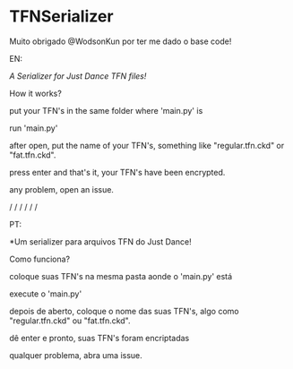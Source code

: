 # TFNSerializer
Muito obrigado @WodsonKun por ter me dado o base code!

EN:

*A Serializer for Just Dance TFN files!*

How it works?

put your TFN's in the same folder where 'main.py' is

run 'main.py'

after open, put the name of your TFN's, something like "regular.tfn.ckd" or "fat.tfn.ckd".

press enter and that's it, your TFN's have been encrypted.

any problem, open an issue.

/
/
/
/
/
/

PT:

*Um serializer para arquivos TFN do Just Dance!

Como funciona?

coloque suas TFN's na mesma pasta aonde o 'main.py' está

execute o 'main.py'

depois de aberto, coloque o nome das suas TFN's, algo como "regular.tfn.ckd" ou "fat.tfn.ckd".

dê enter e pronto, suas TFN's foram encriptadas

qualquer problema, abra uma issue.
